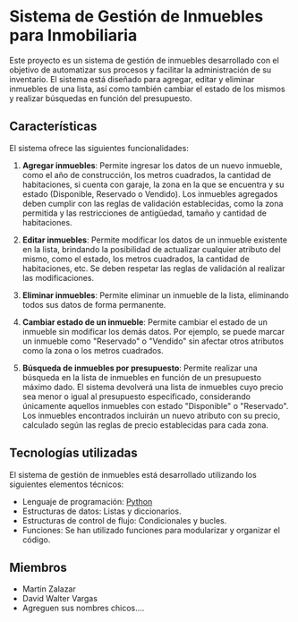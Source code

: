 # Sistema de Gestión de Inmuebles para Inmobiliaria

Este proyecto es un sistema de gestión de inmuebles desarrollado con el objetivo de automatizar sus procesos y facilitar la administración de su inventario. El sistema está diseñado para agregar, editar y eliminar inmuebles de una lista, así como también cambiar el estado de los mismos y realizar búsquedas en función del presupuesto.

## Características

El sistema ofrece las siguientes funcionalidades:

1. **Agregar inmuebles**: Permite ingresar los datos de un nuevo inmueble, como el año de construcción, los metros cuadrados, la cantidad de habitaciones, si cuenta con garaje, la zona en la que se encuentra y su estado (Disponible, Reservado o Vendido). Los inmuebles agregados deben cumplir con las reglas de validación establecidas, como la zona permitida y las restricciones de antigüedad, tamaño y cantidad de habitaciones.

2. **Editar inmuebles**: Permite modificar los datos de un inmueble existente en la lista, brindando la posibilidad de actualizar cualquier atributo del mismo, como el estado, los metros cuadrados, la cantidad de habitaciones, etc. Se deben respetar las reglas de validación al realizar las modificaciones.

3. **Eliminar inmuebles**: Permite eliminar un inmueble de la lista, eliminando todos sus datos de forma permanente.

4. **Cambiar estado de un inmueble**: Permite cambiar el estado de un inmueble sin modificar los demás datos. Por ejemplo, se puede marcar un inmueble como "Reservado" o "Vendido" sin afectar otros atributos como la zona o los metros cuadrados.

5. **Búsqueda de inmuebles por presupuesto**: Permite realizar una búsqueda en la lista de inmuebles en función de un presupuesto máximo dado. El sistema devolverá una lista de inmuebles cuyo precio sea menor o igual al presupuesto especificado, considerando únicamente aquellos inmuebles con estado "Disponible" o "Reservado". Los inmuebles encontrados incluirán un nuevo atributo con su precio, calculado según las reglas de precio establecidas para cada zona.

## Tecnologías utilizadas

El sistema de gestión de inmuebles está desarrollado utilizando los siguientes elementos técnicos:

- Lenguaje de programación: [Python](https://www.python.org/)
- Estructuras de datos: Listas y diccionarios.
- Estructuras de control de flujo: Condicionales y bucles.
- Funciones: Se han utilizado funciones para modularizar y organizar el código.


## Miembros
- Martin  Zalazar
- David Walter Vargas
- Agreguen sus nombres chicos....

